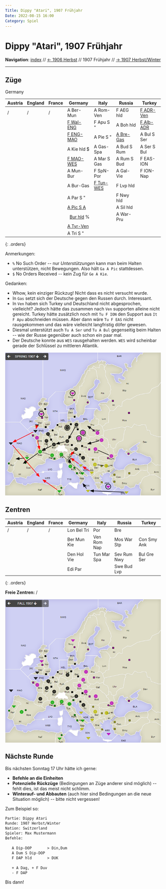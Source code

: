```yaml
---
Title: Dippy "Atari", 1907 Frühjahr
Date: 2022-08-15 16:00
Category: Spiel
---
```


# Dippy "Atari", 1907 Frühjahr

**Navigation**: [index](index.md) // [<- 1906 Herbst](dippy-a1906h.md) // 1907 Frühjahr //  [-> 1907 Herbst/Winter](dippy-a1907h.md) 

---

## Züge


Germany














| Austria | England | France | Germany                 | Italy            | Russia           | Turkey           |
|---------|---------|--------|-------------------------|------------------|------------------|------------------|
| /       | /       | /      | A Ber-Mun               | A Rom-Ven        | F AEG hld        | <u>F ADR-Ven</u> |
|         |         |        | <u>F Wal-ENG</u>        | F Apu S "        | A Boh hld        | <u>F Alb-ADR</u> |
|         |         |        | <u>F ENG-MAO</u>        | A Pie S "        | <u>A Bre-Gas</u> | A Bul S Ser      |
|         |         |        | A Kie hld $             | A Gas-Spa        | A Bud S Rum      | A Ser S Bul      |
|         |         |        | <u>F MAO-WES</u>        | A Mar S Gas      | A Rum S Bud      | F EAS-ION        |
|         |         |        | A Mun-Bur               | F SpN-Por        | A Gal-Vie        | F ION-Nap        |
|         |         |        | A Bur-Gas               | <u>F Tun-WES</u> | F Lvp hld        |                  |
|         |         |        | A Par S "               |                  | F Nwy hld        |                  |
|         |         |        | <u>A Pic S A</u>        |                  | A Sil hld        |                  |
|         |         |        | &nbsp; <u>Bur hld</u> % |                  | A War-Pru        |                  |
|         |         |        | <u>A Tyr-Ven</u>        |                  |                  |                  |
|         |         |        | A Tri S "               |                  |                  |                  |
{: .orders}

Anmerkungen: 
 * `%` No Such Order -- nur *Unterstützungen* kann man beim Halten unterstützen, nicht Bewegungen. Also hält `Ga A Pic` stattdessen.
 * `$` No Orders Received -- kein Zug für `Ge A Kie`.

Gedanken:
 * Whow, kein einziger Rückzug! Nicht dass es nicht versucht wurde.
 * In `Gas` setzt sich der Deutsche gegen den Russen durch. Interessant.
 * In `Ven` haben sich Turkey und Deutschland nicht abgesprochen, vielleicht? 
   Jedoch hätte das zusammen nach `Ven` supporten alleine nicht gereicht. 
   Turkey hätte zusätzlich noch mit `Tu F ION` den Support aus `It F Apu` abschneiden müssen. 
   Aber dann wäre `Tu F EAS` nicht rausgekommen und das wäre vielleicht langfristig döfer gewesen.
 * Diesmal unterstützt auch `Tu A Ser` und `Tu A Bul` gegenseitig beim Halten -- wie der Russe gegenüber auch schon ein paar mal.
 * Der Deutsche konnte aus `WES` rausgehalten werden. `WES` wird scheinbar gerade der Schlüssel zu mittleren Atlantik. 
 
![Züge](images/a1907f-1.png)

## Zentren

| Austria | England | France | Germany     | Italy       | Russia      | Turkey      |
|---------|---------|--------|-------------|-------------|-------------|-------------|
| /       | /       | /      | Lon Bel Tri | Por         |  Bre        |             |
|         |         |        | Ber Mun Kie | Ven Rom Nap | Mos War Stp | Con Smy Ank |
|         |         |        | Den Hol Vie | Tun Mar Spa | Sev Rum Nwy | Bul Gre Ser |
|         |         |        | Edi  Par    |             | Swe Bud Lvp |             |
{: .orders}

**Freie Zentren:** 
/

![Neue Situation](images/a1907f-2.png)

## Nächste Runde

Bis nächsten Sonntag 17 Uhr hätte ich gerne:

 * **Befehle an die Einheiten**
 * **Potenzielle Rückzüge** (Bedingungen an Züge anderer sind möglich) -- fehlt dies, ist das meist nicht schlimm.
 * **Winterauf- und Abbauten** (auch hier sind Bedingungen an die neue Situation möglich) -- bitte nicht vergessen! 
 

Zum Beispiel so:

    Partie: Dippy Atari
    Runde: 1907 Herbst/Winter
    Nation: Switzerland
    Spieler: Max Mustermann
    Befehle:

       A Dip-DOP       > Din,Dum
       A Dum S Dip-DOP
       F DAP hld       > DUK

       + A Dag, + F Duv
       - F DAP 

Bis dann!
